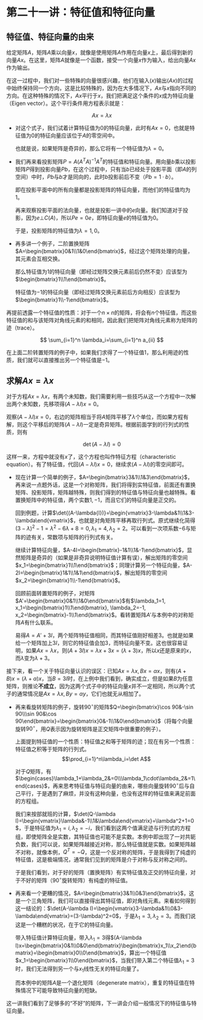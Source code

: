
# 第二十一讲：特征值和特征向量

## 特征值、特征向量的由来

给定矩阵$A$，矩阵$A$乘以向量$x$，就像是使用矩阵$A$作用在向量$x$上，最后得到新的向量$Ax$。在这里，矩阵$A$就像是一个函数，接受一个向量$x$作为输入，给出向量$Ax$作为输出。

在这一过程中，我们对一些特殊的向量很感兴趣，他们在输入($x$)输出($Ax$)的过程中始终保持同一个方向，这是比较特殊的，因为在大多情况下，$Ax$与$x$指向不同的方向。在这种特殊的情况下，$Ax$平行于$x$，我们把满足这个条件的$x$成为特征向量（Eigen vector）。这个平行条件用方程表示就是：

$$
Ax=\lambda x\tag{1}
$$

* 对这个式子，我们试着计算特征值为$0$的特征向量，此时有$Ax=0$，也就是特征值为$0$的特征向量应该位于$A$的零空间中。
    
    也就是说，如果矩阵是奇异的，那么它将有一个特征值为$\lambda = 0$。

* 我们再来看投影矩阵$P=A(A^TA)^{-1}A^T$的特征值和特征向量。用向量$b$乘以投影矩阵$P$得到投影向量$Pb$，在这个过程中，只有当$b$已经处于投影平面（即$A$的列空间）中时，$Pb$与$b$才是同向的，此时$b$投影前后不变（$Pb=1\cdot b$）。
    
    即在投影平面中的所有向量都是投影矩阵的特征向量，而他们的特征值均为$1$。
    
    再来观察投影平面的法向量，也就是投影一讲中的$e$向量。我们知道对于投影，因为$e\bot C(A)$，所以$Pe=0e$，即特征向量$e$的特征值为$0$。
    
    于是，投影矩阵的特征值为$\lambda=1, 0$。

* 再多讲一个例子，二阶置换矩阵$A=\begin{bmatrix}0&1\\1&0\end{bmatrix}$，经过这个矩阵处理的向量，其元素会互相交换。
    
    那么特征值为$1$的特征向量（即经过矩阵交换元素前后仍然不变）应该型为$\begin{bmatrix}1\\1\end{bmatrix}$。
    
    特征值为$-1$的特征向量（即经过矩阵交换元素前后方向相反）应该型为$\begin{bmatrix}1\\-1\end{bmatrix}$。

再提前透露一个特征值的性质：对于一个$n\times n$的矩阵，将会有$n$个特征值，而这些特征值的和与该矩阵对角线元素的和相同，因此我们把矩阵对角线元素称为矩阵的迹（trace）。

$$
\sum_{i=1}^n \lambda_i=\sum_{i=1}^n a_{ii}
$$

在上面二阶转置矩阵的例子中，如果我们求得了一个特征值$1$，那么利用迹的性质，我们就可以直接推出另一个特征值是$-1$。

## 求解$Ax=\lambda x$

对于方程$Ax=\lambda x$，有两个未知数，我们需要利用一些技巧从这一个方程中一次解出两个未知数，先移项得$(A-\lambda I)x=0$。

观察$(A-\lambda I)x=0$，右边的矩阵相当于将$A$矩阵平移了$\lambda$个单位，而如果方程有解，则这个平移后的矩阵$(A-\lambda I)$一定是奇异矩阵。根据前面学到的行列式的性质，则有

$$
\det{(A-\lambda{I})}=0\tag{2}
$$

这样一来，方程中就没有$x$了，这个方程也叫作特征方程（characteristic equation）。有了特征值，代回$(A-\lambda I)x=0$，继续求$(A-\lambda I)$的零空间即可。

* 现在计算一个简单的例子，$A=\begin{bmatrix}3&1\\1&3\end{bmatrix}$，再来说一点题外话，这是一个对称矩阵，我们将得到实特征值，前面还有置换矩阵、投影矩阵，矩阵越特殊，则我们得到的特征值与特征向量也越特殊。看置换矩阵中的特征值，两个实数$1, -1$，而且它们的特征向量是正交的。

    回到例题，计算$\det{(A-\lambda{I})}=\begin{vmatrix}3-\lambda&1\\1&3-\lambda\end{vmatrix}$，也就是对角矩阵平移再取行列式。原式继续化简得$(3-\lambda)^2-1=\lambda^2-6\lambda+8=0, \lambda_1=4,\lambda_2=2$。可以看到一次项系数$-6$与矩阵的迹有关，常数项与矩阵的行列式有关。

    继续计算特征向量，$A-4I=\begin{bmatrix}-1&1\\1&-1\end{bmatrix}$，显然矩阵是奇异的（如果是非奇异说明特征值计算有误），解出矩阵的零空间$x_1=\begin{bmatrix}1\\1\end{bmatrix}$；同理计算另一个特征向量，$A-2I=\begin{bmatrix}1&1\\1&1\end{bmatrix}$，解出矩阵的零空间$x_2=\begin{bmatrix}1\\-1\end{bmatrix}$。

    回顾前面转置矩阵的例子，对矩阵$A'=\begin{bmatrix}0&1\\1&0\end{bmatrix}$有$\lambda_1=1, x_1=\begin{bmatrix}1\\1\end{bmatrix}, \lambda_2=-1, x_2=\begin{bmatrix}-1\\1\end{bmatrix}$。看转置矩阵$A'$与本例中的对称矩阵$A$有什么联系。

    易得$A=A'+3I$，两个矩阵特征值相同，而其特征值刚好相差$3$。也就是如果给一个矩阵加上$3I$，则它的特征值会加$3$，而特征向量不变。这也很容易证明，如果$Ax=\lambda x$，则$(A+3I)x=\lambda x+3x=(\lambda+3)x$，所以$x$还是原来的$x$，而$\lambda$变为$\lambda+3$。

接下来，看一个关于特征向量认识的误区：已知$Ax=\lambda x, Bx=\alpha x$，则有$(A+B)x=(\lambda+\alpha)x$，当$B=3I$时，在上例中我们看到，确实成立，但是如果$B$为任意矩阵，则推论**不成立**，因为这两个式子中的特征向量$x$并不一定相同，所以两个式子的通常情况是$Ax=\lambda x, By=\alpha y$，它们也就无从相加了。

* 再来看旋转矩阵的例子，旋转$90^\circ$的矩阵$Q=\begin{bmatrix}\cos 90&-\sin 90\\\sin 90&\cos 90\end{bmatrix}=\begin{bmatrix}0&-1\\1&0\end{bmatrix}$（将每个向量旋转$90^\circ$，用$Q$表示因为旋转矩阵是正交矩阵中很重要的例子）。

    上面提到特征值的一个性质：特征值之和等于矩阵的迹；现在有另一个性质：特征值之积等于矩阵的行列式。$$\prod_{i=1}^n\lambda_i=\det A$$
    
    对于$Q$矩阵，有$\begin{cases}\lambda_1+\lambda_2&=0\\\lambda_1\cdot\lambda_2&=1\end{cases}$，再来思考特征值与特征向量的由来，哪些向量旋转$90^\circ$后与自己平行，于是遇到了麻烦，并没有这种向量，也没有这样的特征值来满足前面的方程组。
    
    我们来按部就班的计算，$\det(Q-\lambda I)=\begin{vmatrix}\lambda&-1\\1&\lambda\end{vmatrix}=\lambda^2+1=0$，于是特征值为$\lambda_1=i, \lambda_2=-i$，我们看到这两个值满足迹与行列式的方程组，即使矩阵全是实数，其特征值也可能不是实数。本例中即出现了一对共轭负数，我们可以说，如果矩阵越接近对称，那么特征值就是实数。如果矩阵越不对称，就像本例，$Q^T=-Q$，这是一个反对称的矩阵，于是我得到了纯虚的特征值，这是极端情况，通常我们见到的矩阵是介于对称与反对称之间的。
    
    于是我们看到，对于好的矩阵（置换矩阵）有实特征值及正交的特征向量，对于不好的矩阵（$90^\circ$旋转矩阵）有纯虚的特征值。
    
* 再来看一个更糟的情况，$A=\begin{bmatrix}3&1\\0&3\end{bmatrix}$，这是一个三角矩阵，我们可以直接得出其特征值，即对角线元素。来看如何得到这一结论的：$\det(A-\lambda I)=\begin{vmatrix}3-\lambda&1\\0&3-\lambda\end{vmatrix}=(3-\lambda)^2=0$，于是$\lambda_1=3, \lambda_2=3$。而我们说这是一个糟糕的状况，在于它的特征向量。

    带入特征值计算特征向量，带入$\lambda_1=3$得$(A-\lambda I)x=\begin{bmatrix}0&1\\0&0\end{bmatrix}\begin{bmatrix}x_1\\x_2\end{bmatrix}=\begin{bmatrix}0\\0\end{bmatrix}$，算出一个特征值$x_1=\begin{bmatrix}1\\0\end{bmatrix}$，当我们带入第二个特征值$\lambda_1=3$时，我们无法得到另一个与$x_1$线性无关的特征向量了。
    
    而本例中的矩阵$A$是一个退化矩阵（degenerate matrix），重复的特征值在特殊情况下可能导致特征向量的短缺。
    
这一讲我们看到了足够多的“不好”的矩阵，下一讲会介绍一般情况下的特征值与特征向量。
